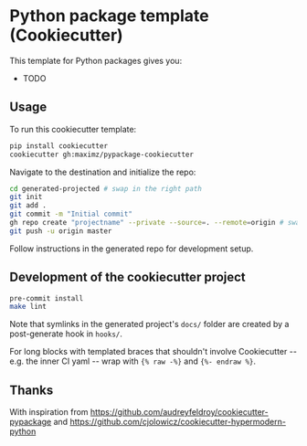 # Python package template (Cookiecutter)

This template for Python packages gives you:

* TODO

## Usage

To run this cookiecutter template:

```bash
pip install cookiecutter
cookiecutter gh:maximz/pypackage-cookiecutter
```

Navigate to the destination and initialize the repo:

```bash
cd generated-projected # swap in the right path
git init
git add .
git commit -m "Initial commit"
gh repo create "projectname" --private --source=. --remote=origin # swap in projectname
git push -u origin master
```

Follow instructions in the generated repo for development setup.

## Development of the cookiecutter project

```bash
pre-commit install
make lint
```

Note that symlinks in the generated project's `docs/` folder are created by a post-generate hook in `hooks/`.

For long blocks with templated braces that shouldn't involve Cookiecutter -- e.g. the inner CI yaml -- wrap with `{% raw -%}` and `{%- endraw %}`.

## Thanks

With inspiration from https://github.com/audreyfeldroy/cookiecutter-pypackage and https://github.com/cjolowicz/cookiecutter-hypermodern-python
